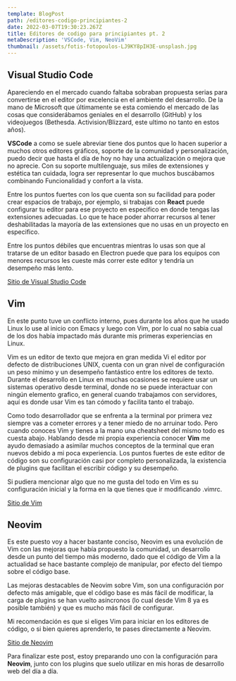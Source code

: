 ```yaml
---
template: BlogPost
path: /editores-codigo-principiantes-2
date: 2022-03-07T19:30:23.267Z
title: Editores de codigo para principiantes pt. 2
metaDescription: 'VSCode, Vim, NeoVim'
thumbnail: /assets/fotis-fotopoulos-LJ9KY8pIH3E-unsplash.jpg
---
```

<!--StartFragment-->

## **Visual Studio Code**

Apareciendo en el mercado cuando faltaba sobraban propuesta serias para convertirse en el editor por excelencia en el ambiente del desarrollo. De la mano de Microsoft que últimamente se esta comiendo el mercado de las cosas que considerábamos geniales en el desarrollo (GitHub) y los videojuegos (Bethesda. Activision/Blizzard, este ultimo no tanto en estos años).

**VSCode** a como se suele abreviar tiene dos puntos que lo hacen superior a muchos otros editores gráficos, soporte de la comunidad y personalización, puedo decir que hasta el día de hoy no hay una actualización o mejora que no aprecie. Con su soporte multilenguaje, sus miles de extensiones y estética tan cuidada, logra ser representar lo que muchos buscábamos combinando Funcionalidad y confort a la vista.

Entre los puntos fuertes con los que cuenta son su facilidad para poder crear espacios de trabajo, por ejemplo, si trabajas con **React** puede configurar tu editor para ese proyecto en especifico en donde tengas las extensiones adecuadas. Lo que te hace poder ahorrar recursos al tener deshabilitadas la mayoría de las extensiones que no usas en un proyecto en especifico.

Entre los puntos débiles que encuentras mientras lo usas son que al tratarse de un editor basado en Electron puede que para los equipos con menores recursos les cueste más correr este editor y tendría un desempeño más lento.

[Sitio de Visual Studio Code](https://code.visualstudio.com/)

## **Vim**

En este punto tuve un conflicto interno, pues durante los años que he usado Linux lo use al inicio con Emacs y luego con Vim, por lo cual no sabia cual de los dos había impactado más durante mis primeras experiencias en Linux.

Vim es un editor de texto que mejora en gran medida Vi el editor por defecto de distribuciones UNIX, cuenta con un gran nivel de configuración un peso mínimo y un desempeño fantástico entre los editores de texto. Durante el desarrollo en Linux en muchas ocasiones se requiere usar un sistemas operativo desde terminal, donde no se puede interactuar con ningún elemento grafico, en general cuando trabajamos con servidores, aquí es donde usar Vim es tan cómodo y facilita tanto el trabajo.

Como todo desarrollador que se enfrenta a la terminal por primera vez siempre vas a cometer errores y a tener miedo de no arruinar todo. Pero cuando conoces Vim y tienes a la mano una cheatsheet del mismo todo es cuesta abajo. Hablando desde mi propia experiencia conocer **Vim** me ayudo demasiado a asimilar muchos conceptos de la terminal que eran nuevos debido a mi poca experiencia. Los puntos fuertes de este editor de código son su configuración casi por completo personalizada, la existencia de plugins que facilitan el escribir código y su desempeño.

Si pudiera mencionar algo que no me gusta del todo en Vim es su configuración inicial y la forma en la que tienes que ir modificando .vimrc.

[Sitio de Vim](https://www.vim.org/)

## **Neovim**

Es este puesto voy a hacer bastante conciso, Neovim es una evolución de Vim con las mejoras que había propuesto la comunidad, un desarrollo desde un punto del tiempo más moderno, dado que el código de Vim a la actualidad se hace bastante complejo de manipular, por efecto del tiempo sobre el código base.

Las mejoras destacables de Neovim sobre Vim, son una configuración por defecto más amigable, que el código base es más fácil de modificar, la carga de plugins se han vuelto asíncronos (lo cual desde Vim 8 ya es posible también) y que es mucho más fácil de configurar.

Mi recomendación es que si eliges Vim para iniciar en los editores de código, o si bien quieres aprenderlo, te pases directamente a Neovim.

[Sitio de Neovim](https://neovim.io/)

Para finalizar este post, estoy preparando uno con la configuración para **Neovim**, junto con los plugins que suelo utilizar en mis horas de desarrollo web del día a día.
